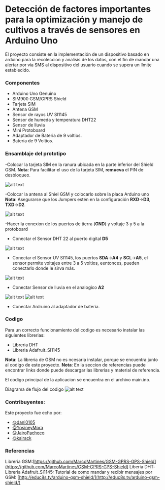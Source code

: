 Detección de factores importantes para la optimización y manejo de cultivos a través de sensores en Arduino Uno
======
   El proyecto consiste en la implementación de un dispositivo basado en arduino
para la recoleccion y analisis de los datos, con el fin de mandar una alertar
por vía SMS al dispositivo del usuario cuando se supera un límite establecido.

### Componentes
- Arduino Uno Genuino
- SIM900 GSM/GPRS Shield
- Tarjeta SIM
- Antena GSM
- Sensor de rayos UV SI1145
- Sensor de humeda y temperatura DHT22
- Sensor de lluvia 
- Mini Protoboard 
- Adaptador de Bateria de 9 voltios.
- Batería de 9 Voltios.

### Ensamblaje del prototipo
-Colocar la tarjeta SIM en la ranura ubicada en la parte inferior del Shield GSM.
**Nota**: Para facilitar el uso de la tarjeta SIM, **remueva** el PIN de desbloqueo.

![alt text](https://github.com/dani0105/Semestre-II-ProyectoArduino/tree/master/doc/images/step1.jpg)

-Colocar la antena al Shiel GSM y colocarlo sobre la placa Arduino uno
**Nota**: Asegurarse que los Jumpers estén en la configuración **RXD**->**D3**, **TXD**->**D2**.

![alt text](https://github.com/dani0105/Semestre-II-ProyectoArduino/tree/master/doc/images/step2.jpg)

-Hacer la conexion de los puertos de tierra (**GND**) y voltaje 3 y 5 a la protoboard

- Conectar el Sensor DHT 22 al puerto digital **D5**

![alt text](https://github.com/dani0105/Semestre-II-ProyectoArduino/tree/master/doc/images/step3.jpg)

- Conectar el Sensor UV SI1145, los puertos **SDA**->**A4** y **SCL**->**A5**, el sonsor permite voltajes entre 3 a 5 voltios, eentonces,
pueden conectarlo donde le sirva más.

![alt text](https://github.com/dani0105/Semestre-II-ProyectoArduino/tree/master/doc/images/step4.jpg)

- Conectar Sensor de lluvia en el analogico **A2**

![alt text](https://github.com/dani0105/Semestre-II-ProyectoArduino/tree/master/doc/images/step5.jpg)
![alt text](https://github.com/dani0105/Semestre-II-ProyectoArduino/tree/master/doc/images/step6.jpg)

- Conectar Ardruino al adaptador de batería.

### Codigo 
 Para un correcto funcionamiento del codigo es necesario instalar las siguientes librerias:
- Libreria DHT
- Libreria Adafruit_SI1145

**Nota**: La libreria de GSM no es ncesaria instalar, porque se encuentra junto al codigo de este proyecto.
**Nota**: En la seccion de referencias puede encontrar links donde puede descargar las librerias y material de referencia.

El codigo principal de la aplicacion se encuentra en el archivo main.ino.

Diagrama de flujo del codigo
![alt text](https://github.com/dani0105/Semestre-II-ProyectoArduino/tree/master/doc/images/diagramFlow.jpeg)


### Contribuyentes:

Este proyecto fue echo por:
 - [@dani0105](https://github.com/dani0105)
 - [@YosineyMora](https://github.com/YosineyMora)
 - [@JairoPacheco](https://github.com/https://github.com/JairoPacheco)
 - [@kairack](https://github.com/kairack)

### Referencias
Libreria GSM:[https://github.com/MarcoMartines/GSM-GPRS-GPS-Shield](https://github.com/MarcoMartines/GSM-GPRS-GPS-Shield)
Liberia DHT: []()
Libreria Adafruit_SI1145: []()
Tutorial de como mandar y recibir mensajes por GSM: [http://educ8s.tv/arduino-gsm-shield/](http://educ8s.tv/arduino-gsm-shield/)
